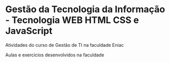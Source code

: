 # Gestão da Tecnologia da Informação - Tecnologia WEB HTML CSS e JavaScript

 Atividades do curso de Gestão de TI na faculdade Eniac

 Aulas e exercícios desenvolvidos na faculdade